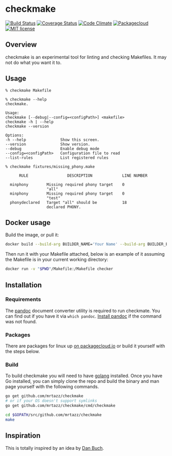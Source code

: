 # checkmake

[![Build Status](https://travis-ci.org/mrtazz/checkmake.svg?branch=master)](https://travis-ci.org/mrtazz/checkmake)
[![Coverage Status](https://coveralls.io/repos/github/mrtazz/checkmake/badge.svg?branch=master)](https://coveralls.io/github/mrtazz/checkmake?branch=master)
[![Code Climate](https://codeclimate.com/github/mrtazz/checkmake/badges/gpa.svg)](https://codeclimate.com/github/mrtazz/checkmake)
[![Packagecloud](https://img.shields.io/badge/packagecloud-available-brightgreen.svg)](https://packagecloud.io/mrtazz/checkmake)
[![MIT license](https://img.shields.io/badge/license-MIT-blue.svg)](http://opensource.org/licenses/MIT)

## Overview
checkmake is an experimental tool for linting and checking Makefiles. It may
not do what you want it to.

## Usage

```
% checkmake Makefile

% checkmake --help
checkmake.

Usage:
checkmake [--debug|--config=<configPath>] <makefile>
checkmake -h | --help
checkmake --version

Options:
-h --help               Show this screen.
--version               Show version.
--debug                 Enable debug mode
--config=<configPath>   Configuration file to read
--list-rules            List registered rules

% checkmake fixtures/missing_phony.make

      RULE                 DESCRIPTION             LINE NUMBER

  minphony        Missing required phony target    0
                  "all"
  minphony        Missing required phony target    0
                  "test"
  phonydeclared   Target "all" should be           18
                  declared PHONY.

```

## Docker usage
Build the image, or pull it:
```sh
docker build --build-arg BUILDER_NAME='Your Name' --build-arg BUILDER_EMAIL=your.name@example.com . -t checker
```

Then run it with your Makefile attached, below is an example of it assuming the Makefile is in your current working directory:
```sh
docker run -v "$PWD"/Makefile:/Makefile checker
```

## Installation

### Requirements
The [pandoc](https://pandoc.org/) document converter utility is required to run checkmate. You can find out if you have it via `which pandoc`. [Install pandoc](https://pandoc.org/installing.html) if the command was not found.

### Packages
There are packages for linux up [on packagecloud.io](https://packagecloud.io/mrtazz/checkmake) or build it yourself with the steps below.

### Build
To build checkmake you will need to have [golang](https://golang.org/) installed. Once you have Go installed, you can simply clone the repo and build the binary and man page yourself with the following commands.

```sh
go get github.com/mrtazz/checkmake
# or if your OS doesn't support symlinks
go get github.com/mrtazz/checkmake/cmd/checkmake

cd $GOPATH/src/github.com/mrtazz/checkmake
make
```

## Inspiration
This is totally inspired by an idea by [Dan
Buch](https://twitter.com/meatballhat/status/768112351924985856).
